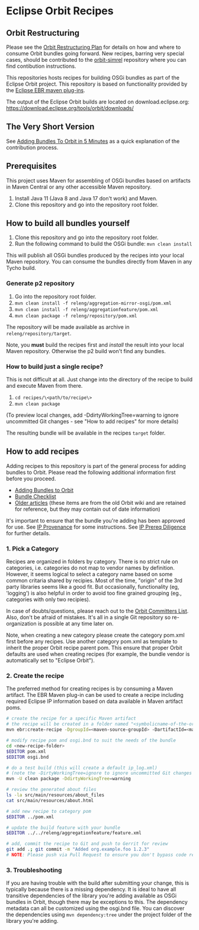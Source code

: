 Eclipse Orbit Recipes
=====================

Orbit Restructuring
-------------------

Please see the [Orbit Restructuring Plan](https://github.com/orgs/eclipse-orbit/discussions/49) for details on how and
where to consume Orbit bundles going forward. New recipes, barring very special cases, should be contributed to the
[orbit-simrel](https://github.com/eclipse-orbit/orbit-simrel) repository where you can find contibution instructions.

This repositories hosts recipes for building OSGi bundles as part of the Eclipse Orbit project. This repository is based on functionality provided by the [Eclipse EBR maven plug-ins](https://github.com/eclipse/ebr).

The output of the Eclipse Orbit builds are located on download.eclipse.org: <https://download.eclipse.org/tools/orbit/downloads/>


The Very Short Version
----------------------

See [Adding Bundles To Orbit in 5 Minutes](Add-bundle-in-5-minutes.md) as a quick explanation of the contribution process.



Prerequisites
-------------

This project uses Maven for assembling of OSGi bundles based on artifacts in Maven Central or
any other accessible Maven repository.

1. Install Java 11 (Java 8 and Java 17 don't work) and Maven.
2. Clone this repository and go into the repository root folder.



How to build all bundles yourself
---------------------------------

1. Clone this repository and go into the repository root folder.
2. Run the following command to build the OSGi bundle: `mvn clean install`

This will publish all OSGi bundles produced by the recipes into your local Maven repository. You can consume
the bundles directly from Maven in any Tycho build.


### Generate p2 repository

1. Go into the repository root folder.
2. `mvn clean install -f releng/aggregation-mirror-osgi/pom.xml`
2. `mvn clean install -f releng/aggregationfeature/pom.xml`
3. `mvn clean package -f releng/repository/pom.xml`

The repository will be made available as archive in `releng/repository/target`.

Note, you **must** build the recipes first and *install* the result into your local Maven repository. Otherwise
the p2 build won't find any bundles.


### How to build just a single recipe?

This is not difficult at all. Just change into the directory of the recipe to build and execute Maven from there.

1. `cd recipes/\<path/to/recipe\>`
2. `mvn clean package`

(To preview local changes, add -DdirtyWorkingTree=warning to ignore uncommitted Git changes - see "How to add recipes" for more details)

The resulting bundle will be available in the recipes `target` folder.



How to add recipes
------------------

Adding recipes to this repository is part of the general process for adding bundles to Orbit. Please read the
following additional information first before you proceed.

* [Adding Bundles to Orbit](Add-bundle.md)
* [Bundle Checklist](Bundle-checklist.md)
* [Older articles](https://wiki.eclipse.org/Category:Orbit) (these items are from the old Orbit wiki and are retained for reference, but they may contain out of date information)

It's important to ensure that the bundle you're adding has been approved for use. See [IP Provenance](Bundle-checklist.md#ip-provenance) for some instructions. See [IP Prereq Diligence](https://www.eclipse.org/projects/handbook/#ip-prereq-diligence) for further details.

### 1. Pick a Category

Recipes are organized in folders by category. There is no strict rule on categories, i.e. categories do not map to vendor names by definition.
However, it seems logical to select a category name based on some common critaria shared by recipies. Most of the time, "origin" of the 3rd
party libraries seems like a good fit. But occasionally, functionality (eg, 'logging') is also helpful in order to avoid too fine grained grouping (eg., categories with only two recipies).

In case of doubts/questions, please reach out to the [Orbit Committers List](mailto:orbit-dev@eclipse.org). Also, don't be afraid of mistakes.
It's all in a single Git repository so re-organization is possible at any time later on.

Note, when creating a new category please create the category pom.xml first before any recipes. Use another category pom.xml as template to inherit the proper Orbit recipe parent pom.
This ensure that proper Orbit defaults are used when creating recipes (for example, the bundle vendor is automatically set to "Eclipse Orbit").


### 2. Create the recipe

The preferred method for creating recipes is by consuming a Maven artifact. The EBR Maven plug-in can be used to
create a recipe including required Eclipse IP information based on data available in Maven artifact poms.

```sh
# create the recipe for a specific Maven artifact
# the recipe will be created in a folder named "<symbolicname-of-the-orbit-bundle>_<version>"
mvn ebr:create-recipe -DgroupId=<maven-source-groupId> -DartifactId=<maven-source-artifactId> -Dversion=<maven-source-version> -DbundleSymbolicName=<symbolicname-of-the-orbit-bundle>

# modify recipe pom and osgi.bnd to suit the needs of the bundle
cd <new-recipe-folder>
$EDITOR pom.xml
$EDITOR osgi.bnd

# do a test build (this will create a default ip_log.xml)
# (note the -DirtyWorkingTree=ignore to ignore uncommitted Git changes for now)
mvn -U clean package -DdirtyWorkingTree=warning

# review the generated about files
ls -la src/main/resources/about_files
cat src/main/resources/about.html

# add new recipe to category pom
$EDITOR ../pom.xml

# update the build feature with your bundle
$EDITOR ../../releng/aggregationfeature/feature.xml

# add, commit the recipe to Git and push to Gerrit for review
git add .; git commit -m "Added org.example.foo 1.2.3"
# NOTE: Please push via Pull Request to ensure you don't bypass code review
```

### 3. Troubleshooting

If you are having trouble with the build after submitting your change, this is typically because there is a missing dependency. It is ideal to have all transitive dependencies of the library you're adding available as OSGi bundles in Orbit, though there may be exceptions to this. The dependency metadata can all be customized using the osgi.bnd file. You can discover the dependencies using `mvn dependency:tree` under the project folder of the library you're adding.
